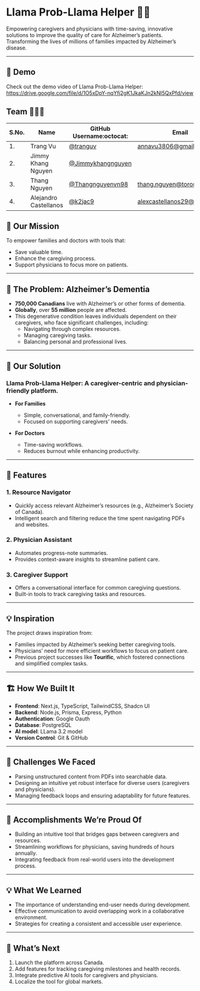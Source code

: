 # Llama Prob-Llama Helper 🦙💡

Empowering caregivers and physicians with time-saving, innovative solutions to improve the quality of care for Alzheimer’s patients. Transforming the lives of millions of families impacted by Alzheimer’s disease.

---
## 🎥 Demo

Check out the demo video of Llama Prob-Llama Helper:  
https://drive.google.com/file/d/1O5xDpY-nqYfj2gK1JkaKJn2kNI5QxPfd/view

## Team 🧑‍🤝‍🧑

| S.No. | Name                   | GitHub Username:octocat:                            | Email                       |
| ----- | ---------------------- | -------------------------------------------------- | --------------------------- |
| 1.    | Trang Vu               | [@tranguv](https://github.com/tranguv)             |annavu3806@gmail.com |
| 2.    | Jimmy Khang Nguyen     | [@Jimmykhangnguyen](https://github.com/Jimmykhangnguyen) |                             |
| 3.    | Thang Nguyen           | [@Thangnguyenvn98](https://github.com/Thangnguyenvn98) |thang.nguyen@torontomu.ca |
| 4.    | Alejandro Castellanos  | [@k2jac9](https://github.com/k2jac9)               | alexcastellanos29@gmail.com |


## 🌟 Our Mission

To empower families and doctors with tools that:
- Save valuable time.
- Enhance the caregiving process.
- Support physicians to focus more on patients.

---

## 🧠 The Problem: Alzheimer’s Dementia

- **750,000 Canadians** live with Alzheimer’s or other forms of dementia.
- **Globally**, over **55 million** people are affected.
- This degenerative condition leaves individuals dependent on their caregivers, who face significant challenges, including:
  - Navigating through complex resources.
  - Managing caregiving tasks.
  - Balancing personal and professional lives.

---

## 🔧 Our Solution

### **Llama Prob-Llama Helper**: A caregiver-centric and physician-friendly platform.

- **For Families**  
  - Simple, conversational, and family-friendly.
  - Focused on supporting caregivers' needs.

- **For Doctors**  
  - Time-saving workflows.
  - Reduces burnout while enhancing productivity.

---

## 🚀 Features

### 1. **Resource Navigator**
- Quickly access relevant Alzheimer’s resources (e.g., Alzheimer’s Society of Canada).
- Intelligent search and filtering reduce the time spent navigating PDFs and websites.

### 2. **Physician Assistant**
- Automates progress-note summaries.
- Provides context-aware insights to streamline patient care.

### 3. **Caregiver Support**
- Offers a conversational interface for common caregiving questions.
- Built-in tools to track caregiving tasks and resources.

---

## 💡 Inspiration

The project draws inspiration from:
- Families impacted by Alzheimer’s seeking better caregiving tools.
- Physicians’ need for more efficient workflows to focus on patient care.
- Previous project successes like **Tourific**, which fostered connections and simplified complex tasks.

---

## 🏗️ How We Built It

- **Frontend**: Next.js, TypeScript, TailwindCSS, Shadcn UI
- **Backend**: Node.js, Prisma, Express, Python
- **Authentication**: Google Oauth
- **Database**: PostgreSQL
- **AI model**: LLama 3.2 model
- **Version Control**: Git & GitHub

---

## 🥺 Challenges We Faced

- Parsing unstructured content from PDFs into searchable data.
- Designing an intuitive yet robust interface for diverse users (caregivers and physicians).
- Managing feedback loops and ensuring adaptability for future features.

---

## 🥰 Accomplishments We’re Proud Of

- Building an intuitive tool that bridges gaps between caregivers and resources.
- Streamlining workflows for physicians, saving hundreds of hours annually.
- Integrating feedback from real-world users into the development process.

---

## 💡 What We Learned

- The importance of understanding end-user needs during development.
- Effective communication to avoid overlapping work in a collaborative environment.
- Strategies for creating a consistent and accessible user experience.

---

## 🚀 What’s Next

1. Launch the platform across Canada.
2. Add features for tracking caregiving milestones and health records.
3. Integrate predictive AI tools for caregivers and physicians.
4. Localize the tool for global markets.
